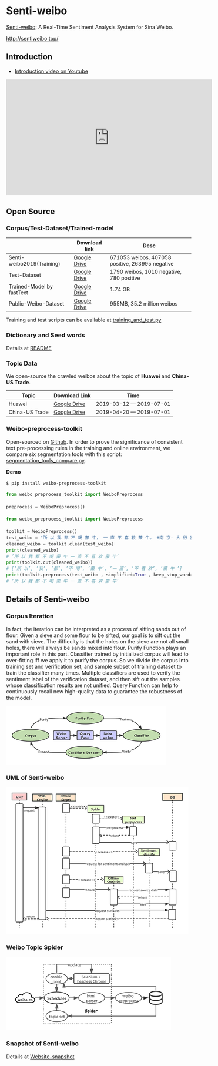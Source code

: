 # Senti-weibo
[Senti-weibo](http://sentiweibo.top/): A Real-Time Sentiment Analysis System for Sina Weibo.

http://sentiweibo.top/

## Introduction

* [Introduction video on Youtube](https://www.youtube.com/watch?v=97kOLd2Gl5E)

<iframe    width="560" height="315" src="https://www.youtube.com/embed/97kOLd2Gl5E"    frameborder="0" allow="accelerometer; autoplay; encrypted-media; gyroscope; picture-in-picture"    allowfullscreen></iframe>

## Open Source

### Corpus/Test-Dataset/Trained-model

|                           | Download link                                                | Desc                                            |
| ------------------------- | ------------------------------------------------------------ | ----------------------------------------------- |
| Senti-weibo2019(Training) | [Google Drive](https://drive.google.com/open?id=1yMCP44ICH1Gl29x920QyT9LQCnVg_2S6) | 671053 weibos, 407058 positive, 263995 negative |
| Test-Dataset              | [Google Drive](http://bit.ly/2RMGEix)                        | 1790 weibos, 1010 negative, 780 positive        |
| Trained-Model by fastText | [Google Drive](https://drive.google.com/open?id=1duD2bIzMBjBnjOvJ9T10lR1HqKBeYarM) | 1.74 GB                                         |
| Public-Weibo-Dataset      | [Google Drive](http://bit.ly/2KHMaSy)                        | 955MB, 35.2 million weibos                      |

Training and test scripts can be available at [training_and_test.py](./scripts/training_and_test.py)

### Dictionary and Seed words

Details at [README](./corpus-and-dictionary/README.md)

### Topic Data

We open-source the crawled weibos about the topic of **Huawei** and **China-US Trade**. 

| Topic          | Download Link                                                | Time                    |
| -------------- | ------------------------------------------------------------ | ----------------------- |
| Huawei         | [Google Drive](https://drive.google.com/file/d/11TgYQZrqJddoRscE08B42He4TwD7_Jh2/view?usp=sharing) | 2019-03-12 — 2019-07-01 |
| China-US Trade | [Google Drive](https://drive.google.com/file/d/1CkDvSSvYZhrx5A09getatfmiSxnY26Mq/view?usp=sharing) | 2019-04-20 — 2019-07-01 |

### Weibo-preprocess-toolkit

Open-sourced on [Github](<https://github.com/wansho/weibo-preprocess-toolkit>). In order to prove the significance of consistent text pre-processing rules in the training and online environment, we compare six segmentation tools with this script: [segmentation_tools_compare.py](./scripts/segmentation_tools_compare.py).

**Demo**

```shell
$ pip install weibo-preprocess-toolkit
```

```Python
from weibo_preprocess_toolkit import WeiboPreprocess

preprocess = WeiboPreprocess()

from weibo_preprocess_toolkit import WeiboPreprocess

toolkit = WeiboPreprocess()
test_weibo = "所 以 我 都 不 喝 蒙 牛， 一 直 不 喜 歡 蒙 牛。 #南 京· 大 行 宫[地 点]# 赞[122]转发[11] [超 话] 收 藏09月11日 18:57"
cleaned_weibo = toolkit.clean(test_weibo)
print(cleaned_weibo)
# ’所 以 我 都 不 喝 蒙 牛 一 直 不 喜 欢 蒙 牛’
print(toolkit.cut(cleaned_weibo))
# [’所 以’, ’我’, ’都’, ’不 喝’, ’蒙 牛’, ’一 直’, ’不 喜 欢’, ’蒙 牛 ’]
print(toolkit.preprocess(test_weibo , simplified=True , keep_stop_word=True))
# ’所 以 我 都 不 喝 蒙 牛 一 直 不 喜 欢 蒙 牛’
```

## Details of Senti-weibo

### Corpus Iteration

 In fact, the iteration can be interpreted as a process of sifting sands out of flour. Given a sieve and some flour to be sifted, our goal is to sift out the sand with sieve. The difficulty is that the holes on the sieve are not all small holes, there will always be sands mixed into flour. Purify Function plays an important role in this part. Classifier trained by initialized corpus will lead to over-fitting iff we apply it to purify the corpus. So we divide the corpus into training set and verification set, and sample subset of training dataset to train the classifier many times. Multiple classifiers are used to verify the sentiment label of the verification dataset, and then sift out the samples whose classification results are not unified. Query Function can help to continuously recall new high-quality data to guarantee the robustness of the model. 

![Corpus Iteration](assets/Model-Iteration-2.png)

### UML of Senti-weibo

![UML of Senti-weibo](assets/Senti-weibo-UML-En.png)

### Weibo Topic Spider

![Architecture of Spider](assets/爬虫框架-En.png)

### Snapshot of Senti-weibo

Details at [Website-snapshot](website-snapshot/README.md)





